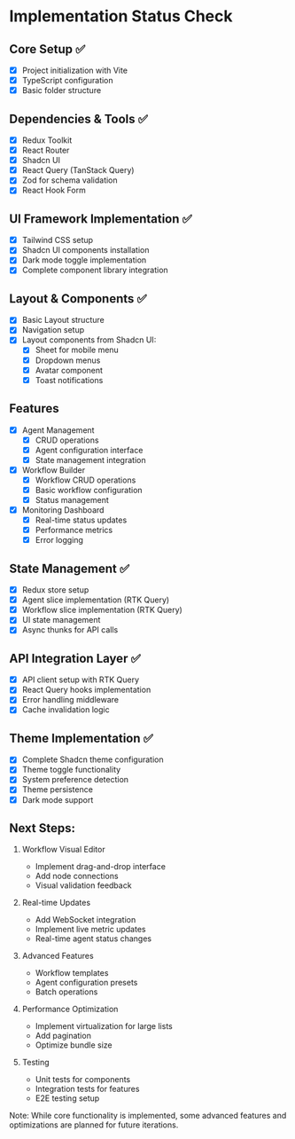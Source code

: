 # Implementation Status Check

## Core Setup ✅
- [x] Project initialization with Vite
- [x] TypeScript configuration
- [x] Basic folder structure

## Dependencies & Tools ✅
- [x] Redux Toolkit
- [x] React Router
- [x] Shadcn UI
- [x] React Query (TanStack Query)
- [x] Zod for schema validation
- [x] React Hook Form

## UI Framework Implementation ✅
- [x] Tailwind CSS setup
- [x] Shadcn UI components installation
- [x] Dark mode toggle implementation
- [x] Complete component library integration

## Layout & Components ✅
- [x] Basic Layout structure
- [x] Navigation setup
- [x] Layout components from Shadcn UI:
  - [x] Sheet for mobile menu
  - [x] Dropdown menus
  - [x] Avatar component
  - [x] Toast notifications

## Features
- [x] Agent Management
  - [x] CRUD operations
  - [x] Agent configuration interface
  - [x] State management integration
- [x] Workflow Builder
  - [x] Workflow CRUD operations
  - [x] Basic workflow configuration
  - [x] Status management
- [x] Monitoring Dashboard
  - [x] Real-time status updates
  - [x] Performance metrics
  - [x] Error logging

## State Management ✅
- [x] Redux store setup
- [x] Agent slice implementation (RTK Query)
- [x] Workflow slice implementation (RTK Query)
- [x] UI state management
- [x] Async thunks for API calls

## API Integration Layer ✅
- [x] API client setup with RTK Query
- [x] React Query hooks implementation
- [x] Error handling middleware
- [x] Cache invalidation logic

## Theme Implementation ✅
- [x] Complete Shadcn theme configuration
- [x] Theme toggle functionality
- [x] System preference detection
- [x] Theme persistence
- [x] Dark mode support

## Next Steps:

1. Workflow Visual Editor
   - Implement drag-and-drop interface
   - Add node connections
   - Visual validation feedback

2. Real-time Updates
   - Add WebSocket integration
   - Implement live metric updates
   - Real-time agent status changes

3. Advanced Features
   - Workflow templates
   - Agent configuration presets
   - Batch operations

4. Performance Optimization
   - Implement virtualization for large lists
   - Add pagination
   - Optimize bundle size

5. Testing
   - Unit tests for components
   - Integration tests for features
   - E2E testing setup

Note: While core functionality is implemented, some advanced features and optimizations are planned for future iterations.
